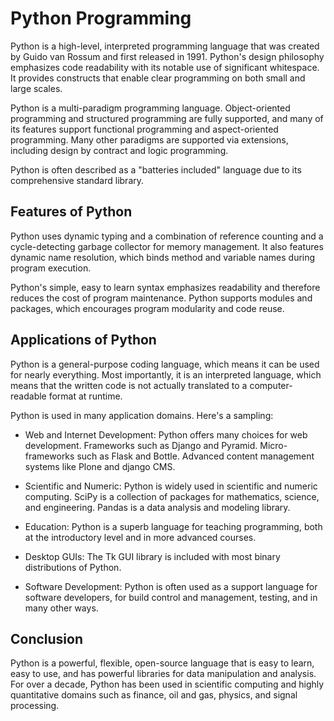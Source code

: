 # Python Programming

Python is a high-level, interpreted programming language that was created by Guido van Rossum and first released in 1991. Python's design philosophy emphasizes code readability with its notable use of significant whitespace. It provides constructs that enable clear programming on both small and large scales.

Python is a multi-paradigm programming language. Object-oriented programming and structured programming are fully supported, and many of its features support functional programming and aspect-oriented programming. Many other paradigms are supported via extensions, including design by contract and logic programming.

Python is often described as a "batteries included" language due to its comprehensive standard library.

## Features of Python

Python uses dynamic typing and a combination of reference counting and a cycle-detecting garbage collector for memory management. It also features dynamic name resolution, which binds method and variable names during program execution.

Python's simple, easy to learn syntax emphasizes readability and therefore reduces the cost of program maintenance. Python supports modules and packages, which encourages program modularity and code reuse.

## Applications of Python

Python is a general-purpose coding language, which means it can be used for nearly everything. Most importantly, it is an interpreted language, which means that the written code is not actually translated to a computer-readable format at runtime.

Python is used in many application domains. Here's a sampling:

- Web and Internet Development: Python offers many choices for web development. Frameworks such as Django and Pyramid. Micro-frameworks such as Flask and Bottle. Advanced content management systems like Plone and django CMS.

- Scientific and Numeric: Python is widely used in scientific and numeric computing. SciPy is a collection of packages for mathematics, science, and engineering. Pandas is a data analysis and modeling library.

- Education: Python is a superb language for teaching programming, both at the introductory level and in more advanced courses.

- Desktop GUIs: The Tk GUI library is included with most binary distributions of Python.

- Software Development: Python is often used as a support language for software developers, for build control and management, testing, and in many other ways.

## Conclusion

Python is a powerful, flexible, open-source language that is easy to learn, easy to use, and has powerful libraries for data manipulation and analysis. For over a decade, Python has been used in scientific computing and highly quantitative domains such as finance, oil and gas, physics, and signal processing.
```
